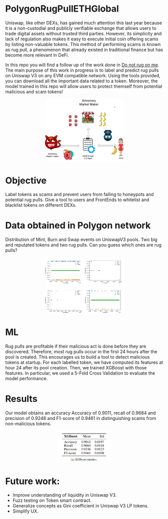 # PolygonRugPullETHGlobal

Uniswap, like other DEXs, has gained much attention this last year because it is a non-custodial and publicly verifiable exchange that allows users to trade digital assets without trusted third parties. However, its simplicity and lack of regulation also makes it easy to execute initial coin offering scams by listing non-valuable tokens. This method of performing scams is known as rug pull, a phenomenon that already existed in traditional finance but has become more relevant in DeFi.

In this repo you will find a follow up of the work done in [Do not rug on me](https://www.mdpi.com/2227-7390/10/6/949). 
The main purpose of this work in progress is to label and predict rug pulls on Uniswap V3 on any EVM compatible network.
Using the tools provided, you can download all the important data related to a token. Moreover, the model trained in this repo will allow users to protect themself from potential malicious and scam tokens!

<p align="center">
<img src="amm.png" width="50%" />
</p>

# Objective

Label tokens as scams and prevent users from falling to honeypots and potential rug pulls. Give a tool to users and FrontEnds to whitelist and blacklist tokens on different DEXs.


# Data obtained in Polygon network

Distribution of Mint, Burn and Swap events on UniswapV3 pools. Two big and reputated tokens and two rug pulls. Can you guess which ones are rug pulls?

<p align="center">
<img src="examples_operations.png" width="50%" />
</p>


# ML
Rug pulls are profitable if their malicious act is done before they are discovered. Therefore, most rug pulls occur in the first 24 hours after the pool is created. This encourages us to build a tool to detect malicious tokens at startup. For each labelled token, we have computed its features at hour 24 after its pool creation. Then, we trained XGBoost with those features. In particular, we used a 5-Fold Cross Validation to evaluate the model performance.

# Results
Our model obtains an accuracy Accuracy of 0.9011, recall of 0.9684 and precision of 0.9248 and F1-score of 0.9461 in distinguishing scams from non-malicious tokens. 

<p align="center">
<img src="results.png" width="35%" />
</p>


# Future work:

- Improve understanding of liquidity in Uniswap V3.
- Fuzz testing on Token smart contract.
- Generalize concepts as Gini coefficient in Uniswap V3 LP tokens.
- Simplify UX.


